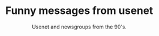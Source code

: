 ---
layout: usenetfuns
title: Funny messages from usenet
subtitle: Usenet and newsgroups from the 90's.
---